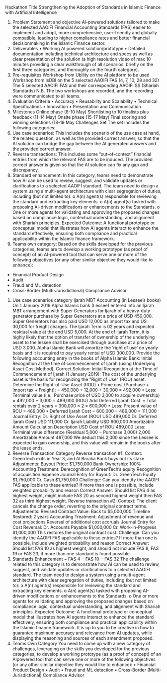 Hackathon Title
Strengthening the Adoption of Standards in Islamic Finance with Artificial Intelligence

1. Problem Statement and objective
AI-powered solutions tailored to make the selected AAOIFI Financial Accounting
Standards (FAS) easier to implement and adopt, more comprehensive, user-friendly and
globally compatible, leading to higher compliance rates and better financial decisionmaking in the Islamic Finance sector.
2. Deliverables
• Working AI powered solution/prototype
• Detailed documentation including technical architecture and specs as well as
clear presentation of the solution (a high resolution video of max 10 minutes
providing a clear walkthrough of all scenarios: briefly on the first three
categories, and thoroughly on the fourth category).
3. Pre-requisites
Workshop from Ubility on the AI platform to be used
Workshop from IsDBI on the 5 selected AAOIFI FAS (4, 7, 10, 28 and 32)
The 5 selected AAOIFI FAS and their corresponding AAOIFI SS (Shariah Standards)
N.B. The two workshops are recorded, and the recording were communicated to all
teams.
4. Evaluation Criteria
• Accuracy
• Reusability and Scalability
• Technical Specifications
• Innovation
• Presentation and Communication
5. Milestones
Online phase (8-10 May)
Shortlisting to 10 finalists plus feedback (11-14 May)
Onsite phase (15-17 May)
Final scoring and winning selections (18-19 May
Challenges Set
The set includes the following categories:
1. Use case scenarios: This includes the scenario of the use case at hand, the related
question, as well as the provided correct answer, so that the AI solution can bridge the
gap between the AI generated answers and the provided correct answer.
2. Reverse transactions: This includes some “out-of-context” financial entries from which
the relevant FAS are to be induced. The provided correct answer is given so that the AI
solution can fix any gap and discrepancy.
3. Standard enhancement: In this category, teams need to demonstrate how AI can be
used to review, suggest, and validate updates or clarifications to a selected AAOIFI
standard. The team need to design a system using a multi-agent architecture with clear
segregation of duties, including (but not limited to):
o A(n) agent(s) responsible for reviewing the standard and extracting key
elements.
o A(n) agent(s) tasked with proposing AI-driven modifications or enhancements to
the Standards.
o One or more agents for validating and approving the proposed changes based
on compliance logic, contextual understanding, and alignment with Shariah
principles.
Expected Outcome:
A functional prototype or conceptual model that illustrates how AI agents interact to
enhance the standard effectively, ensuring both compliance and practical applicability
within the Islamic finance framework.
4. Teams own category: Based on the skills developed for the previous categories, teams
are to develop a working prototype (as proof of concept) of an AI-powered tool that can
serve one or more of the following objectives (or any other similar objective they would
like to enhance):

- Financial Product Design
- Audit
- Fraud and ML detection
- Cross-Border (Multi-Jurisdictional) Compliance Advisor

1. Use case scenarios category
Ijarah MBT Accounting (in Lessee’s books)
On 1 January 2019 Alpha Islamic bank (Lessee) entered into an Ijarah MBT arrangement with
Super Generators for Ijarah of a heavy-duty generator purchase by Super Generators at a price
of USD 450,000.
Super Generators has also paid USD 12,000 as import tax and US 30,000 for freight charges.
The Ijarah Term is 02 years and expected residual value at the end USD 5,000. At the end of
Ijarah Term, it is highly likely that the option of transfer of ownership of the underlying asset to
the lessee shall be exercised through purchase at a price of USD 3,000.
Alpha Islamic Bank will amortize the ‘right of use’ on yearly basis and it is required to pay yearly
rental of USD 300,000.
Provide the following accounting entry in the books of Alpha Islamic Bank:
Initial Recognition at the time of commencement of Ijarah (using Underlying Asset Cost
Method).
Correct Solution:
Initial Recognition at the Time of Commencement of Ijarah (1 January 2019):
The cost of the underlying asset is the basis for recognizing the "Right of Use" (ROU) asset.
Determine the Right-of-Use Asset (ROU)
• Prime cost (Purchase + Import tax + Freight):
= 450,000 + 12,000 + 30,000 = 492,000
• Less: Terminal value (i.e., Purchase price of USD 3,000 to acquire ownership)
= 492,000 − 3,000 = 489,000 (ROU)
Add Deferred Ijarah Cost:
• Total rentals over 2 years = 300,000 × 2 = 600,000
• Less: Present value of ROU = 489,000
• Deferred Ijarah Cost = 600,000 − 489,000 = 111,000
Journal Entry:
Dr. Right of Use Asset (ROU) USD 489,000
Dr. Deferred Ijarah Cost) USD 111,000
 Cr. Ijarah Liability USD 600,000
Amortizable Amount Calculation
Description USD
Cost of ROU 489,000
Less: Terminal value difference (Residual 5,000 − Purchase 3,000) 2,000
Amortizable Amount 487,000
We deduct this 2,000 since the Lessee is expected to gain ownership, and this value will remain
in the books after the lease ends.
2. Reverse Transaction Category
Reverse transaction #1:
Context: GreenTech exits in Year 3, and Al Baraka Bank buys out its stake.
Adjustments:
Buyout Price: $1,750,000
Bank Ownership: 100%
Accounting Treatment:
Derecognition of GreenTech’s equity
Recognition of acquisition expense
Journal Entry for Buyout:
Dr. GreenTech Equity $1,750,000
 Cr. Cash $1,750,000
Challenge:
Can you identify the AAOIFI FAS applicable to these entries? If more than one is possible,
include weighted probability and reason
Correct Answer: Should list FAS 4 as highest weight, might include FAS 20 as second highest
weight then FAS 32 as third highest weight.
Reverse transaction #2:
Context: The client cancels the change order, reverting to the original contract terms.
Adjustments:
Revised Contract Value: Back to $5,000,000
Timeline Restored: 2 years
Accounting Treatment:
Adjustment of revenue and cost projections
Reversal of additional cost accruals
Journal Entry for Cost Reversal:
Dr. Accounts Payable $1,000,000
 Cr. Work-in-Progress $1,000,000
This restores the original contract cost.
Challenge:
Can you identify the AAOIFI FAS applicable to these entries? If more than one is possible,
include weighted probability and reason
Correct Answer: Should list FAS 10 as highest weight, and should not include FAS 8, FAS 19 or
FAS 23, if more than one standard is found possible.
3. Standards Enhancement
− FAS 4
− FAS 10
− FAS 32
The challenge related to this category is to demonstrate how AI can be used to review,
suggest, and validate updates or clarifications to a selected AAOIFI standard. The team need
to design a system using a multi-agent architecture with clear segregation of duties,
including (but not limited to):
o A(n) agent(s) responsible for reviewing the standard and extracting key
elements.
o A(n) agent(s) tasked with proposing AI-driven modifications or enhancements to
the Standards.
o One or more agents for validating and approving the proposed changes based
on compliance logic, contextual understanding, and alignment with Shariah
principles.
Expected Outcome:
A functional prototype or conceptual model that illustrates how AI agents interact to
enhance the standard effectively, ensuring both compliance and practical applicability
within the Islamic finance framework.
It is up to you to be creative in how to guarantee maximum accuracy and relevance from AI
updates, while displaying the reasoning and sources of each amendment proposed.
4. Teams Own Category
You need to come up with a new category of challenges, leveraging on the skills you developed
for the previous categories, to develop a working prototype (as a proof of concept) of an AIpowered tool that can serve one or more of the following objectives (or any other similar
objective they would like to enhance):
• Financial Product Design
• Audit
• Fraud and ML detection
• Cross-Border (Multi-Jurisdictional) Compliance Advisor
